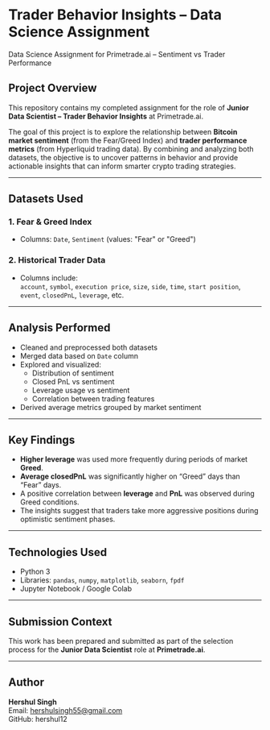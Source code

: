 # Trader Behavior Insights – Data Science Assignment
 Data Science Assignment for Primetrade.ai – Sentiment vs Trader Performance

##  Project Overview

This repository contains my completed assignment for the role of **Junior Data Scientist – Trader Behavior Insights** at Primetrade.ai.

The goal of this project is to explore the relationship between **Bitcoin market sentiment** (from the Fear/Greed Index) and **trader performance metrics** (from Hyperliquid trading data). By combining and analyzing both datasets, the objective is to uncover patterns in behavior and provide actionable insights that can inform smarter crypto trading strategies.

---

##  Datasets Used

### 1. Fear & Greed Index
- Columns: `Date`, `Sentiment` (values: "Fear" or "Greed")

### 2. Historical Trader Data
- Columns include:  
  `account`, `symbol`, `execution price`, `size`, `side`, `time`, `start position`, `event`, `closedPnL`, `leverage`, etc.

---

##  Analysis Performed

- Cleaned and preprocessed both datasets
- Merged data based on `Date` column
- Explored and visualized:
  - Distribution of sentiment
  - Closed PnL vs sentiment
  - Leverage usage vs sentiment
  - Correlation between trading features
- Derived average metrics grouped by market sentiment

---

##  Key Findings

- **Higher leverage** was used more frequently during periods of market **Greed**.
- **Average closedPnL** was significantly higher on “Greed” days than “Fear” days.
- A positive correlation between **leverage** and **PnL** was observed during Greed conditions.
- The insights suggest that traders take more aggressive positions during optimistic sentiment phases.

---

##  Technologies Used

- Python 3
- Libraries: `pandas`, `numpy`, `matplotlib`, `seaborn`, `fpdf`
- Jupyter Notebook / Google Colab


---

##  Submission Context

This work has been prepared and submitted as part of the selection process for the **Junior Data Scientist** role at **Primetrade.ai**.

---

##  Author

**Hershul Singh**  
Email: hershulsingh55@gmail.com  
GitHub: hershul12

